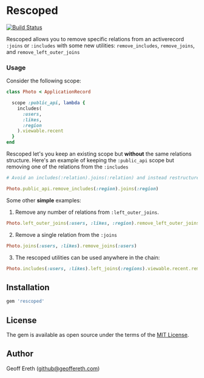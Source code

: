 # Rescoped

[![Build Status](https://travis-ci.org/gadogado/rescoped.svg?branch=master)](https://travis-ci.org/gadogado/rescoped)

Rescoped allows you to remove specific relations from an activerecord `:joins` or `:includes` with some new utilities: `remove_includes`, `remove_joins`, and `remove_left_outer_joins`

### Usage

Consider the following scope:

```ruby
class Photo < ApplicationRecord

  scope :public_api, lambda {
    includes(
      :users,
      :likes,
      :region
    ).viewable.recent
  }
end
```

Rescoped let's you keep an existing scope but **without** the same relations structure.  Here's an example of keeping the `:public_api` scope but removing one of the relations from the `:includes`

  ```ruby
 # Avoid an includes(:relation).joins(:relation) and instead restructure as a simple INNER JOIN

  Photo.public_api.remove_includes(:region).joins(:region)
  ```

  Some other **simple** examples:

  1. Remove any number of relations from `:left_outer_joins`. 

  ```ruby
  Photo.left_outer_joins(:users, :likes, :region).remove_left_outer_joins(:users, :likes)
  ```

  2. Remove a single relation from the `:joins`
  ```ruby
  Photo.joins(:users, :likes).remove_joins(:users)
  ```

  3. The rescoped utilities can be used anywhere in the chain:

  ```ruby
  Photo.includes(:users, :likes).left_joins(:regions).viewable.recent.remove_includes(:users)
  ```

## Installation

```ruby
gem 'rescoped'
```

## License

The gem is available as open source under the terms of the [MIT License](https://opensource.org/licenses/MIT).


## Author

Geoff Ereth (github@geoffereth.com)